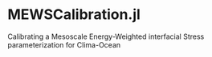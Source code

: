 # MEWSCalibration.jl

Calibrating a Mesoscale Energy-Weighted interfacial Stress parameterization for Clima-Ocean
